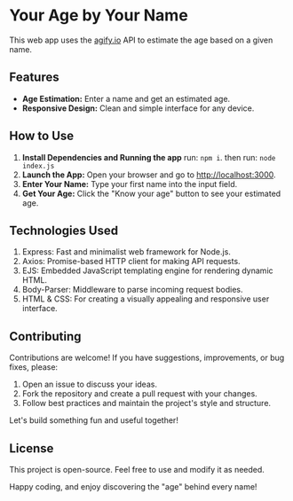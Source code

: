 # Your Age by Your Name

This web app uses the [agify.io](https://agify.io/) API to estimate the age based on a given name.

## Features

- **Age Estimation:** Enter a name and get an estimated age.
- **Responsive Design:** Clean and simple interface for any device.

## How to Use

1. **Install Dependencies and Running the app** run: `npm i`. then run: `node index.js`
2. **Launch the App:** Open your browser and go to [http://localhost:3000](http://localhost:3000).
3. **Enter Your Name:** Type your first name into the input field.
4. **Get Your Age:** Click the "Know your age" button to see your estimated age.
   

## Technologies Used
  1. Express: Fast and minimalist web framework for Node.js.
  2. Axios: Promise-based HTTP client for making API requests.
  3. EJS: Embedded JavaScript templating engine for rendering dynamic HTML.
  4. Body-Parser: Middleware to parse incoming request bodies.
  5. HTML & CSS: For creating a visually appealing and responsive user interface.


## Contributing
Contributions are welcome! If you have suggestions, improvements, or bug fixes, please:
  1. Open an issue to discuss your ideas.
  2. Fork the repository and create a pull request with your changes.
  3. Follow best practices and maintain the project's style and structure.

Let's build something fun and useful together!



## License
This project is open-source. Feel free to use and modify it as needed.

Happy coding, and enjoy discovering the "age" behind every name!
